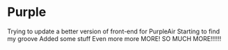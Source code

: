 # Purple
Trying to update a better version of front-end for PurpleAir
Starting to find my groove
Added some stuff
Even more
more
MORE!
SO MUCH MORE!!!!!!

